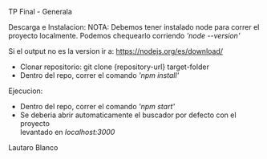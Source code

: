TP Final - Generala

Descarga e Instalacion:
NOTA: Debemos tener instalado node para correr el proyecto localmente.
Podemos chequearlo corriendo <i>'node --version'</i>

Si el output no es la version ir a: https://nodejs.org/es/download/

- Clonar repositorio: git clone {repository-url} target-folder
- Dentro del repo, correr el comando <i>'npm install'</i>

Ejecucion:
- Dentro del repo, correr el comando <i>'npm start'</i>
- Se deberia abrir automaticamente el buscador por defecto con el proyecto<br>
levantado en <i>localhost:3000</i>

Lautaro Blanco
